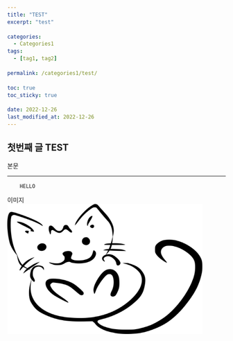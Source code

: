 ```yaml
---
title: "TEST"
excerpt: "test"

categories:
  - Categories1
tags:
  - [tag1, tag2]

permalink: /categories1/test/

toc: true
toc_sticky: true

date: 2022-12-26
last_modified_at: 2022-12-26
---
```


## 첫번째 글 TEST

본문

***

```
    HELLO
```


이미지   
<img src="/assets/images/a.png" width="450px" height="300px" title="이미지 테스트">